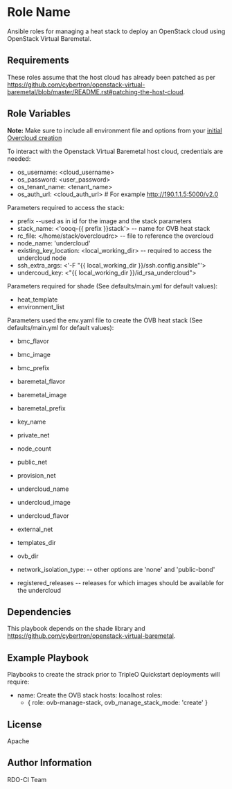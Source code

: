 Role Name
=========

Ansible roles for managing a heat stack to deploy an OpenStack cloud using OpenStack Virtual Baremetal.

Requirements
------------

These roles assume that the host cloud has already been patched as per
https://github.com/cybertron/openstack-virtual-baremetal/blob/master/README.rst#patching-the-host-cloud.

Role Variables
--------------

**Note:** Make sure to include all environment file and options from your [initial Overcloud creation](http://docs.openstack.org/developer/tripleo-docs/basic_deployment/basic_deployment_cli.html#deploy-the-overcloud)

To interact with the Openstack Virtual Baremetal host cloud, credentials are needed:
- os_username: <cloud_username>
- os_password: <user_password>
- os_tenant_name: <tenant_name>
- os_auth_url: <cloud_auth_url> # For example http://190.1.1.5:5000/v2.0

Parameters required to access the stack:
- prefix --used as in id for the image and the stack parameters
- stack_name: <'oooq-{{ prefix }}stack'> -- name for OVB heat stack
- rc_file: </home/stack/overcloudrc> -- file to reference the overcloud
- node_name: 'undercloud'
- existing_key_location: <local_working_dir> -- required to access the undercloud node
- ssh_extra_args: <'-F "{{ local_working_dir }}/ssh.config.ansible"'>
- undercoud_key: <"{{ local_working_dir }}/id_rsa_undercloud">

Parameters required for shade (See defaults/main.yml for default values):
- heat_template
- environment_list

Parameters used the env.yaml file to create the OVB heat stack (See defaults/main.yml for default values):
- bmc_flavor
- bmc_image
- bmc_prefix
- baremetal_flavor
- baremetal_image
- baremetal_prefix
- key_name
- private_net
- node_count
- public_net
- provision_net
- undercloud_name
- undercloud_image
- undercloud_flavor
- external_net
- templates_dir
- ovb_dir
- network_isolation_type: <multi-nic> -- other options are 'none' and 'public-bond'

- registered_releases -- releases for which images should be available for the undercloud

Dependencies
------------

This playbook depends on the shade library and https://github.com/cybertron/openstack-virtual-baremetal.

Example Playbook
----------------

Playbooks to create the strack prior to TripleO Quickstart deployments will require:

- name: Create the OVB stack
  hosts: localhost
  roles:
    - { role: ovb-manage-stack, ovb_manage_stack_mode: 'create' }

License
-------

Apache

Author Information
------------------

RDO-CI Team

